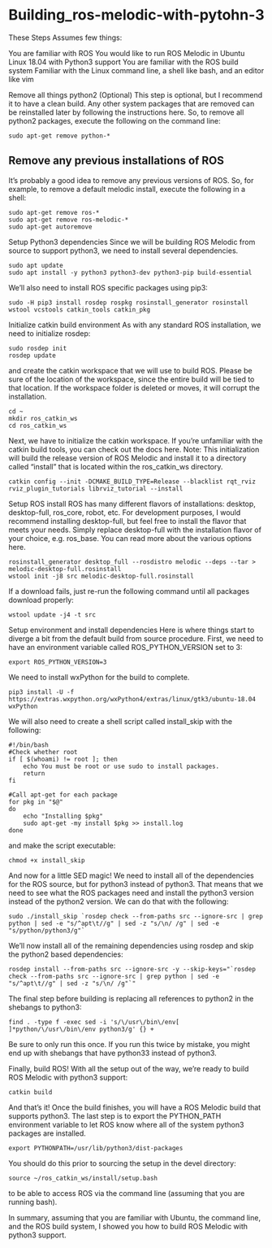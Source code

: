 # Building_ros-melodic-with-pytohn-3

These Steps Assumes few things:

You are familiar with ROS
You would like to run ROS Melodic in Ubuntu Linux 18.04 with Python3 support
You are familiar with the ROS build system
Familiar with the Linux command line, a shell like bash, and an editor like vim

Remove all things python2 (Optional)
This step is optional, but I recommend it to have a clean build. Any other system packages that are removed can be reinstalled later by following the instructions here. So, to remove all python2 packages, execute the following on the command line:

```sudo apt-get remove python-*```

## Remove any previous installations of ROS
It’s probably a good idea to remove any previous versions of ROS. So, for example, to remove a default melodic install, execute the following in a shell:

```
sudo apt-get remove ros-*
sudo apt-get remove ros-melodic-*
sudo apt-get autoremove
```

Setup Python3 dependencies
Since we will be building ROS Melodic from source to support python3, we need to install several dependencies.

```
sudo apt update
sudo apt install -y python3 python3-dev python3-pip build-essential
```

We’ll also need to install ROS specific packages using pip3:

```
sudo -H pip3 install rosdep rospkg rosinstall_generator rosinstall wstool vcstools catkin_tools catkin_pkg
```

Initialize catkin build environment
As with any standard ROS installation, we need to initialize rosdep:

```
sudo rosdep init
rosdep update
```

and create the catkin workspace that we will use to build ROS. Please be sure of the location of the workspace, since the entire build will be tied to that location. If the workspace folder is deleted or moves, it will corrupt the installation.

```
cd ~
mkdir ros_catkin_ws
cd ros_catkin_ws
```

Next, we have to initialize the catkin workspace. If you’re unfamiliar with the catkin build tools, you can check out the docs here. Note: This initialization will build the release version of ROS Melodic and install it to a directory called “install” that is located within the ros_catkin_ws directory.

```
catkin config --init -DCMAKE_BUILD_TYPE=Release --blacklist rqt_rviz rviz_plugin_tutorials librviz_tutorial --install
```
Setup ROS install
ROS has many different flavors of installations: desktop, desktop-full, ros_core, robot, etc. For development purposes, I would recommend installing desktop-full, but feel free to install the flavor that meets your needs. Simply replace desktop-full with the installation flavor of your choice, e.g. ros_base. You can read more about the various options here.

```
rosinstall_generator desktop_full --rosdistro melodic --deps --tar > melodic-desktop-full.rosinstall
wstool init -j8 src melodic-desktop-full.rosinstall
```

If a download fails, just re-run the following command until all packages download properly:
```
wstool update -j4 -t src
```
Setup environment and install dependencies
Here is where things start to diverge a bit from the default build from source procedure. First, we need to have an environment variable called ROS_PYTHON_VERSION set to 3:

```
export ROS_PYTHON_VERSION=3
```
We need to install wxPython for the build to complete.

```
pip3 install -U -f https://extras.wxpython.org/wxPython4/extras/linux/gtk3/ubuntu-18.04 wxPython
```

We will also need to create a shell script called install_skip with the following:

```
#!/bin/bash
#Check whether root
if [ $(whoami) != root ]; then
    echo You must be root or use sudo to install packages.
    return
fi

#Call apt-get for each package
for pkg in "$@"
do
    echo "Installing $pkg"
    sudo apt-get -my install $pkg >> install.log
done
```
and make the script executable:
```
chmod +x install_skip
```
And now for a little SED magic!
We need to install all of the dependencies for the ROS source, but for python3 instead of python3. That means that we need to see what the ROS packages need and install the python3 version instead of the python2 version. We can do that with the following:

```
sudo ./install_skip `rosdep check --from-paths src --ignore-src | grep python | sed -e "s/^apt\t//g" | sed -z "s/\n/ /g" | sed -e "s/python/python3/g"`
```
We’ll now install all of the remaining dependencies using rosdep and skip the python2 based dependencies:

```
rosdep install --from-paths src --ignore-src -y --skip-keys="`rosdep check --from-paths src --ignore-src | grep python | sed -e "s/^apt\t//g" | sed -z "s/\n/ /g"`"
```
The final step before building is replacing all references to python2 in the shebangs to python3:

```
find . -type f -exec sed -i 's/\/usr\/bin\/env[ ]*python/\/usr\/bin\/env python3/g' {} +
```
Be sure to only run this once. If you run this twice by mistake, you might end up with shebangs that have python33 instead of python3.

Finally, build ROS!
With all the setup out of the way, we’re ready to build ROS Melodic with python3 support:

```
catkin build
```
And that’s it! Once the build finishes, you will have a ROS Melodic build that supports python3. The last step is to export the PYTHON_PATH environment variable to let ROS know where all of the system python3 packages are installed.
```
export PYTHONPATH=/usr/lib/python3/dist-packages  
```
You should do this prior to sourcing the setup in the devel directory:
```
source ~/ros_catkin_ws/install/setup.bash
```
to be able to access ROS via the command line (assuming that you are running bash).

In summary, assuming that you are familiar with Ubuntu, the command line, and the ROS build system, I showed you how to build ROS Melodic with python3 support.
